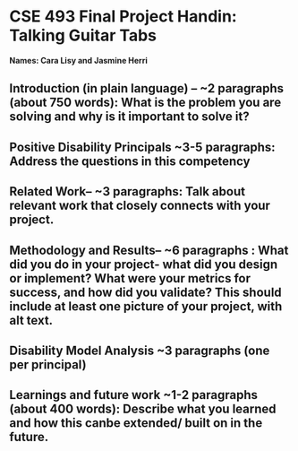 # CSE 493 Final Project Handin: Talking Guitar Tabs

**Names: Cara Lisy and Jasmine Herri**

## Introduction (in plain language) – ~2 paragraphs (about 750 words): What is the problem you are solving and why is it important to solve it?

## Positive Disability Principals ~3-5 paragraphs: Address the questions in this competency

## Related Work– ~3 paragraphs: Talk about relevant work that closely connects with your project.

## Methodology and Results– ~6 paragraphs : What did you do in your project- what did you design or implement? What were your metrics for success, and how did you validate? This should include at least one picture of your project, with alt text.

## Disability Model Analysis ~3 paragraphs (one per principal)

## Learnings and future work ~1-2 paragraphs (about 400 words): Describe what you learned and how this canbe extended/ built on in the future.